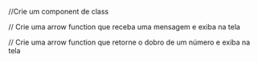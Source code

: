 //Crie um component de class

// Crie uma arrow function que receba uma mensagem e exiba na tela

// Crie uma arrow function que retorne o dobro de um número e exiba na tela